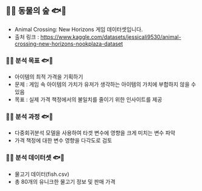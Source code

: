 ## 🐘🐇 동물의 숲 🐟🦞
- Animal Crossing: New Horizons 게임 데이터셋입니다.
- 출처 링크 : https://www.kaggle.com/datasets/jessicali9530/animal-crossing-new-horizons-nookplaza-dataset
### 🐘🐇 분석 목표 🐟🦞
- 아이템의 최적 가격을 기획하기
- 문제 : 게임 속 아이템의 가치가 유저가 생각하는 아이템의 가치에 부합하지 않을 수 있음
- 목표 : 실제 가격 책정에서의 불일치를 줄이기 위한 인사이트를 제공
### 🐘🐇 분석 과정 🐟🦞
- 다중회귀분석 모델을 사용하여 타겟 변수에 영향을 크게 미치는 변수 파악
- 가격 책정에 대한 변수 영향을 다각도로 검토
### 🐘🐇 분석 데이터셋 🐟🦞
- 물고기 데이터(fish.csv)
- 총 80개의 유니크한 물고기 정보 및 판매 가격
